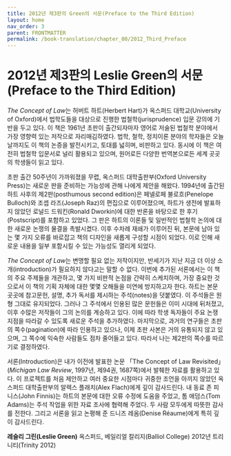 ```yaml
---
title: 2012년 제3판의 Green의 서문(Preface to the Third Edition)
layout: home
nav_order: 3
parent: FRONTMATTER
permalink: /book-translation/chapter_00/2012_Third_Preface
---
```


# 2012년 제3판의 Leslie Green의 서문(Preface to the Third Edition)

*The Concept of Law*는 허버트 하트(Herbert Hart)가 옥스퍼드 대학교(University of Oxford)에서 법학도들을 대상으로 진행한 법철학(jurisprudence) 입문 강의에 기반을 두고 있다. 이 책은 1961년 초판이 출간되자마자 영어로 저술된 법철학 분야에서 가장 영향력 있는 저작으로 자리매김하였다. 법학, 철학, 정치이론 분야의 학자들은 오늘날까지도 이 책의 논증을 발전시키고, 토대를 넓히며, 비판하고 있다. 동시에 이 책은 여전히 법철학 입문서로 널리 활용되고 있으며, 원어로든 다양한 번역본으로든 세계 곳곳의 학생들이 읽고 있다.

초판 출간 50주년이 가까워졌을 무렵, 옥스퍼드 대학출판부(Oxford University Press)는 새로운 판을 준비하는 가능성에 관해 나에게 제안을 해왔다. 1994년에 출간된 하트 사후의 제2판(posthumous second edition)은 페넬로페 불로흐(Penelope Bulloch)와 조셉 라즈(Joseph Raz)의 편집으로 이루어졌으며, 하트가 생전에 발표하지 않았던 로널드 드워킨(Ronald Dworkin)에 대한 반론을 바탕으로 한 후기(Postscript)를 포함하고 있었다. 그 판은 하트의 이론들 및 일반적인 법철학 논의에 대한 새로운 논쟁의 물결을 촉발시켰다. 이후 수차례 재쇄가 이루어진 뒤, 본문에 남아 있는 몇 가지 오류를 바로잡고 책의 디자인을 새롭게 구성할 시점이 되었다. 이로 인해 새로운 내용을 일부 포함시킬 수 있는 가능성도 열리게 되었다.

*The Concept of Law*는 변명할 필요 없는 저작이지만, 반세기가 지난 지금 더 이상 소개(introduction)가 필요하지 않다고는 말할 수 없다. 이번에 추가된 서론에서는 이 책의 주요 주제들을 개관하고, 몇 가지 비판적 논점을 간략히 스케치하며, 가장 중요한 것으로서 이 책의 기획 자체에 대한 몇몇 오해들을 미연에 방지하고자 한다. 하트는 본문 곳곳에 참고문헌, 설명, 추가 독서를 제시하는 주석(notes)을 덧붙였다. 이 주석들은 원형 그대로 유지되었다. 그러나 그 주석에서 인용된 많은 문헌들은 이미 시대에 뒤처졌고, 이후 수많은 저작들이 그의 논의를 계승하고 있다. 이에 따라 학생 독자들이 주요 논쟁 지점을 따라갈 수 있도록 새로운 주석을 추가하였다. 마지막으로, 과거의 연구들은 초판의 쪽수(pagination)에 따라 인용하고 있으나, 이제 초판 사본은 거의 유통되지 않고 있으며, 그 쪽수에 익숙한 사람들도 점차 줄어들고 있다. 따라서 나는 제2판의 쪽수를 따르기로 결정하였다.

서론(Introduction)은 내가 이전에 발표한 논문 「The Concept of Law Revisited」 (*Michigan Law Review*, 1997년, 제94권, 1687쪽)에서 발췌한 자료를 활용하고 있다. 이 프로젝트를 처음 제안하고 여러 중요한 시점마다 귀중한 조언을 아끼지 않았던 옥스퍼드 대학출판부의 알렉스 플래치(Alex Flach)에게 깊이 감사드린다. 내 동료 존 피니스(John Finnis)는 하트의 본문에 대한 오류 수정에 도움을 주었고, 톰 애덤스(Tom Adams)는 주석 작업을 위한 자료 조사에 협력해 주었다. 두 사람 모두에게 따뜻한 감사를 전한다. 그리고 서론을 읽고 논평해 준 드니즈 레옴(Denise Réaume)에게 특히 깊이 감사드린다.

**레슬리 그린(Leslie Green)**
옥스퍼드, 베일리얼 칼리지(Balliol College)
2012년 트리니티(Trinity 2012)
